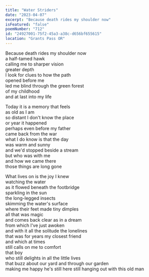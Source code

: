 ```yaml
---
title: "Water Striders"
date: "2023-04-07"
excerpt: "Because death rides my shoulder now"
isFeatured: "false"
poemNumber: "712"
id: "24927001-75f2-45a3-a38c-d656bf655615"
location: "Grants Pass OR"
---
```


Because death rides my shoulder now  
a half-tamed hawk  
calling me to sharper vision  
greater depth  
I look for clues to how the path  
opened before me  
led me blind through the green forest  
of my childhood  
and at last into my life

Today it is a memory that feels  
as old as I am  
so distant I don't know the place  
or year it happened  
perhaps even before my father  
came back from the war  
what I do know is that the day  
was warm and sunny  
and we'd stopped beside a stream  
but who was with me  
and how we came there  
those things are long gone

What lives on is the joy I knew  
watching the water  
as it flowed beneath the footbridge  
sparkling in the sun  
the long-legged insects  
skimming the water's surface  
where their feet made tiny dimples  
all that was magic  
and comes back clear as in a dream  
from which I've just awoken  
and with it all the solitude the lonelines  
that was for years my closest friend  
and which at times  
still calls on me to comfort  
that boy  
who still delights in all the little lives  
that buzz about our yard and through our garden  
making me happy he's still here still hanging out with this old man
